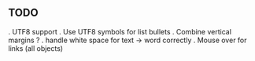 TODO
----

. UTF8 support
. Use UTF8 symbols for list bullets
. Combine vertical margins ?
. handle white space for text -> word correctly
. Mouse over for links (all objects)
